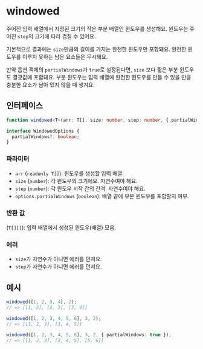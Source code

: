 # windowed

주어진 입력 배열에서 지정된 크기의 작은 부분 배열인 윈도우를 생성해요.
윈도우는 주어진 `step`의 크기에 따라 겹칠 수 있어요.

기본적으로 결과에는 `size`만큼의 길이를 가지는 완전한 윈도우만 포함돼요.
완전한 윈도우를 이루지 못하는 남은 요소들은 무시돼요.

만약 옵션 객체의 `partialWindows`가 `true`로 설정된다면, `size` 보다 짧은 부분 윈도우도 결괏값에 포함돼요.
부분 윈도우는 입력 배열에 완전한 윈도우를 만들 수 있을 만큼 충분한 요소가 남아 있지 않을 때 생겨요.

## 인터페이스

```typescript
function windowed<T>(arr: T[], size: number, step: number, { partialWindows = false }: WindowedOptions): T[][];

interface WindowedOptions {
  partialWindows?: boolean;
}
```

### 파라미터

- `arr` (`readonly T[]`): 윈도우를 생성할 입력 배열.
- `size` (`number`): 각 윈도우의 크기에요. 자연수여야 해요.
- `step` (`number`): 각 윈도우 시작 간의 간격. 자연수여야 해요.
- `options.partialWindows` (`boolean`): 배열 끝에 부분 윈도우를 포함할지 여부.

### 반환 값

(`T[][]`): 입력 배열에서 생성된 윈도우(배열) 모음.

### 에러

- `size`가 자연수가 아니면 에러를 던져요.
- `step`가 자연수가 아니면 에러를 던져요.

## 예시

```typescript
windowed([1, 2, 3, 4], 2);
// => [[1, 2], [2, 3], [3, 4]]

windowed([1, 2, 3, 4, 5, 6], 3, 2);
// => [[1, 2, 3], [3, 4, 5]]

windowed([1, 2, 3, 4, 5, 6], 3, 2, { partialWindows: true });
// => [[1, 2, 3], [3, 4, 5], [5, 6]]
```
